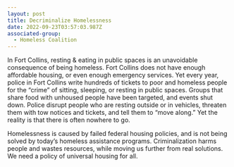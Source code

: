 ```yaml
---
layout: post
title: Decriminalize Homelessness
date: 2022-09-23T03:57:03.987Z
associated-group:
  - Homeless Coalition
---
```

In Fort Collins, resting & eating in public spaces is an unavoidable consequence of being homeless. Fort Collins does not have enough affordable housing, or even enough emergency services. Yet every year, police in Fort Collins write hundreds of tickets to poor and homeless people for the “crime” of sitting, sleeping, or resting in public spaces. Groups that share food with unhoused people have been targeted, and events shut down. Police disrupt people who are resting outside or in vehicles, threaten them with tow notices and tickets, and tell them to “move along.” Yet the reality is that there is often nowhere to go.

Homelessness is caused by failed federal housing policies, and is not being solved by today’s homeless assistance programs. Criminalization harms people and wastes resources, while moving us further from real solutions. We need a policy of universal housing for all.